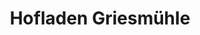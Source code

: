 ---
title: "Hofladen Griesmühle"
url: /burgkirchen-an-der-alz/hofladen-griesmuehle/
shop: Hofladen
---